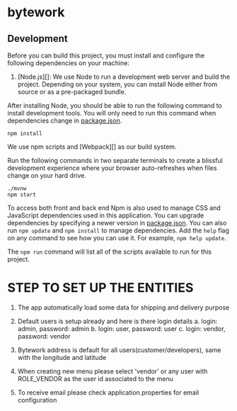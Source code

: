# bytework

## Development

Before you can build this project, you must install and configure the following dependencies on your machine:

1. [Node.js][]: We use Node to run a development web server and build the project.
   Depending on your system, you can install Node either from source or as a pre-packaged bundle.

After installing Node, you should be able to run the following command to install development tools.
You will only need to run this command when dependencies change in [package.json](package.json).

    npm install

We use npm scripts and [Webpack][] as our build system.

Run the following commands in two separate terminals to create a blissful development experience where your browser
auto-refreshes when files change on your hard drive.

    ./mvnw
    npm start

To access both front and back end
Npm is also used to manage CSS and JavaScript dependencies used in this application. You can upgrade dependencies by
specifying a newer version in [package.json](package.json). You can also run `npm update` and `npm install` to manage dependencies.
Add the `help` flag on any command to see how you can use it. For example, `npm help update`.

The `npm run` command will list all of the scripts available to run for this project.

# STEP TO SET UP THE ENTITIES

1. The app automatically load some data for shipping and delivery purpose
2. Default users is setup already and here is there login details
   a. login: admin, password: admin
   b. login: user, password: user
   c. login: vendor, password: vendor

3. Bytework address is default for all users(customer/developers), same with the longitude and latitude
4. When creating new menu please select 'vendor' or any user with ROLE_VENDOR as the user id associated to the menu
5. To receive email please check application.properties for email configuration
